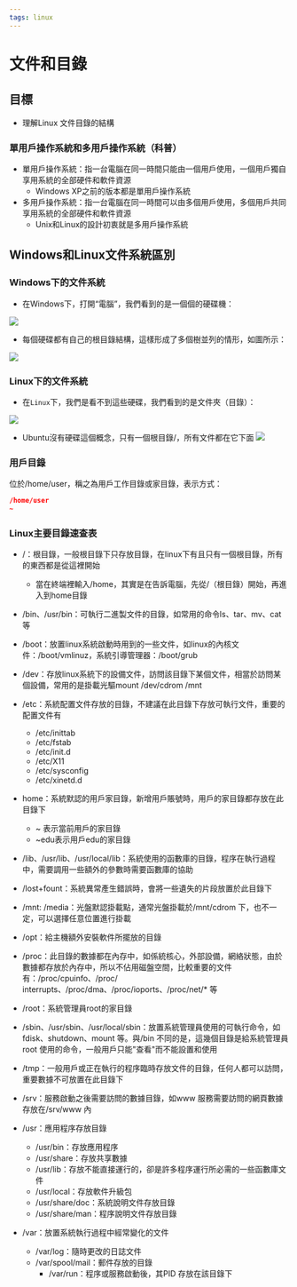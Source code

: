 ```yaml
---
tags: linux
---
```


# 文件和目錄

## 目標
- 理解Linux 文件目錄的結構

### 單用戶操作系統和多用戶操作系統（科普）

- 單用戶操作系統：指一台電腦在同一時間只能由一個用戶使用，一個用戶獨自享用系統的全部硬件和軟件資源
	- Windows XP之前的版本都是單用戶操作系統
- 多用戶操作系統：指一台電腦在同一時間可以由多個用戶使用，多個用戶共同享用系統的全部硬件和軟件資源
	- Unix和Linux的設計初衷就是多用戶操作系統

## Windows和Linux文件系統區別

### Windows下的文件系統

- 在Windows下，打開“電腦”，我們看到的是一個個的硬碟機：

![](https://i.imgur.com/1PUWMnt.png)

- 每個硬碟都有自己的根目錄結構，這樣形成了多個樹並列的情形，如圖所示：

![](https://i.imgur.com/UUU9HSc.png)

###  Linux下的文件系統

- 在```Linux```下，我們是看不到這些硬碟，我們看到的是文件夾（目錄）：

![](https://i.imgur.com/nldvUG6.png)
- Ubuntu沒有硬碟這個概念，只有一個根目錄/，所有文件都在它下面
![](https://i.imgur.com/GauGYAb.png)

### 用戶目錄

位於/home/user，稱之為用戶工作目錄或家目錄，表示方式：
```cmake
/home/user
~
```
### Linux主要目錄速查表

- /：根目錄，一般根目錄下只存放目錄，在linux下有且只有一個根目錄，所有的東西都是從這裡開始
	- 當在終端裡輸入/home，其實是在告訴電腦，先從/（根目錄）開始，再進入到home目錄
- /bin、/usr/bin：可執行二進製文件的目錄，如常用的命令ls、tar、mv、cat 等
- /boot：放置linux系統啟動時用到的一些文件，如linux的內核文件：/boot/vmlinuz，系統引導管理器：/boot/grub
- /dev：存放linux系統下的設備文件，訪問該目錄下某個文件，相當於訪問某個設備，常用的是掛載光驅mount /dev/cdrom /mnt
- /etc：系統配置文件存放的目錄，不建議在此目錄下存放可執行文件，重要的配置文件有
	- /etc/inittab
	- /etc/fstab
	- /etc/init.d
	- /etc/X11
	- /etc/sysconfig
	- /etc/xinetd.d

- home：系統默認的用戶家目錄，新增用戶賬號時，用戶的家目錄都存放在此目錄下
	- ~ 表示當前用戶的家目錄
	- ~edu表示用戶edu的家目錄
- /lib、/usr/lib、/usr/local/lib：系統使用的函數庫的目錄，程序在執行過程中，需要調用一些額外的參數時需要函數庫的協助
- /lost+fount：系統異常產生錯誤時，會將一些遺失的片段放置於此目錄下
- /mnt: /media：光盤默認掛載點，通常光盤掛載於/mnt/cdrom 下，也不一定，可以選擇任意位置進行掛載
- /opt：給主機額外安裝軟件所擺放的目錄
- /proc：此目錄的數據都在內存中，如係統核心，外部設備，網絡狀態，由於數據都存放於內存中，所以不佔用磁盤空間，比較重要的文件有：/proc/cpuinfo、/proc/ interrupts、/proc/dma、/proc/ioports、/proc/net/* 等
- /root：系統管理員root的家目錄
- /sbin、/usr/sbin、/usr/local/sbin：放置系統管理員使用的可執行命令，如fdisk、shutdown、mount 等。與/bin 不同的是，這幾個目錄是給系統管理員root 使用的命令，一般用戶只能"查看"而不能設置和使用
- /tmp：一般用戶或正在執行的程序臨時存放文件的目錄，任何人都可以訪問，重要數據不可放置在此目錄下
- /srv：服務啟動之後需要訪問的數據目錄，如www 服務需要訪問的網頁數據存放在/srv/www 內
- /usr：應用程序存放目錄
	- /usr/bin：存放應用程序
	- /usr/share：存放共享數據
	- /usr/lib：存放不能直接運行的，卻是許多程序運行所必需的一些函數庫文件
	- /usr/local：存放軟件升級包
	- /usr/share/doc：系統說明文件存放目錄
	- /usr/share/man：程序說明文件存放目錄
- /var：放置系統執行過程中經常變化的文件
	- /var/log：隨時更改的日誌文件
	- /var/spool/mail：郵件存放的目錄
		- /var/run：程序或服務啟動後，其PID 存放在該目錄下